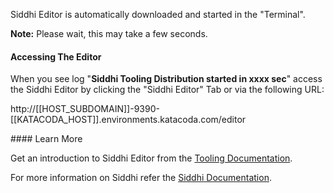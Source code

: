 
Siddhi Editor is automatically downloaded and started in the "Terminal". 

__Note:__ Please wait, this may take a few seconds.

#### Accessing The Editor 

When you see log "__Siddhi Tooling Distribution started in xxxx sec__" access the Siddhi Editor by clicking the "Siddhi Editor" Tab or via the following URL:

http://[[HOST_SUBDOMAIN]]-9390-[[KATACODA_HOST]].environments.katacoda.com/editor

#### Learn More

Get an introduction to Siddhi Editor from the [Tooling Documentation](https://siddhi.io/en/v5.1/docs/tooling/).

For more information on Siddhi refer the [Siddhi Documentation](https://siddhi.io/en/v5.1/docs/). 
 

